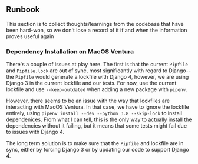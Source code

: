 ## Runbook
This section is to collect thoughts/learnings from the codebase that have been hard-won, so we don't lose a record of it if and when the information proves useful again

### Dependency Installation on MacOS Ventura
There's a couple of issues at play here. The first is that the current `Pipfile` and `Pipfile.lock` are out of sync, most significantly with regard to Django--the `Pipfile` would generate a lockfile with Django 4, however, we are using Django 3 in the current lockfile and our tests. For now, use the current lockfile and use `--keep-outdated` when adding a new package with `pipenv`.

However, there seems to be an issue with the way that lockfiles are interacting with MacOS Ventura. In that case, we have to ignore the lockfile entirely, using `pipenv install --dev --python 3.8 --skip-lock` to install dependenices. From what I can tell, this is the only way to actually install the dependencies without it failing, but it means that some tests might fail due to issues with Django 4.

The long term solution is to make sure that the `Pipfile` and lockfile are in sync, either by forcing Django 3 or by updating our code to support Django 4.
